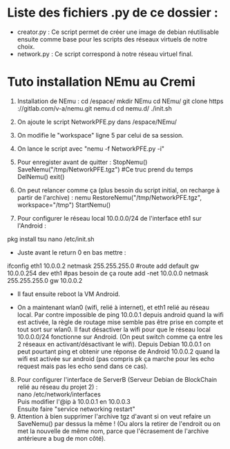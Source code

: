 # Liste des fichiers .py de ce dossier :

- creator.py : Ce script permet de créer une image de debian réutilisable ensuite comme base pour les scripts des réseaux virtuels de notre choix.
- network.py : Ce script correspond à notre réseau virtuel final.


# Tuto installation NEmu au Cremi 

1. Installation de NEmu :
cd /espace/
mkdir NEmu
cd NEmu/
git clone https ://gitlab.com/v-a/nemu.git nemu.d
cd nemu.d/
./init.sh


2. On ajoute le script NetworkPFE.py dans /espace/NEmu/

3. On modifie le "workspace" ligne 5 par celui de sa session.

4. On lance le script avec "nemu -f NetworkPFE.py -i"

5. Pour enregister avant de quitter :
StopNemu()
SaveNemu("/tmp/NetworkPFE.tgz")  #Ce truc prend du temps
DelNemu()
exit()

6. On peut relancer comme ça (plus besoin du script initial, on recharge à partir de l'archive) :
nemu
RestoreNemu("/tmp/NetworkPFE.tgz", workspace="/tmp")
StartNemu()

7. Pour configurer le réseau local 10.0.0.0/24 de l'interface eth1 sur l'Android :

pkg install tsu
nano /etc/init.sh

- Juste avant le return 0 en bas mettre :

ifconfig eth1 10.0.0.2 netmask 255.255.255.0
#route add default gw 10.0.0.254 dev eth1 #pas besoin de ça
route add -net 10.0.0.0 netmask 255.255.255.0 gw 10.0.0.2

- Il faut ensuite reboot la VM Android.

- On a maintenant wlan0 (wifi, relié à internet), et eth1 relié au réseau local. 
Par contre impossible de ping 10.0.0.1 depuis android quand la wifi est activée, la règle de routage mise semble pas être prise en compte et tout sort sur wlan0. Il faut désactiver la wifi pour que le réseau local 10.0.0.0/24 fonctionne sur Android. (On peut switch comme ça entre les 2 réseaux en activant/désactivant le wifi).
Depuis Debian 10.0.0.1 on peut pourtant ping et obtenir une réponse de Android 10.0.0.2 quand la wifi est activée sur android (pas compris pk ça marche pour les echo request mais pas les echo send dans ce cas). 


8. Pour configurer l'interface de ServerB (Serveur Debian de BlockChain relié au réseau du projet 2) :\
nano /etc/network/interfaces\
Puis modifier l'@ip à 10.0.0.1 en 10.0.0.3\
Ensuite faire "service networking restart"
9. Attention à bien supprimer l'archive tgz d'avant si on veut refaire un SaveNemu() par dessus la même ! (Ou alors la retirer de l'endroit ou on met la nouvelle de même nom, parce que l'écrasement de l'archive antérieure a bug de mon côté).
 
